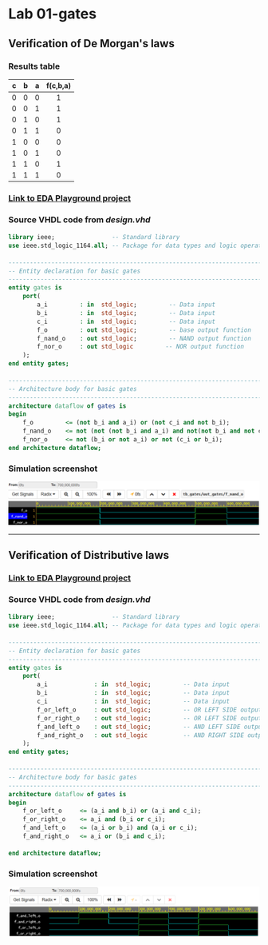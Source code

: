 # Lab 01-gates
## Verification of De Morgan's laws

### Results table
| **c** | **b** |**a** | **f(c,b,a)** 
| :-: | :-: | :-: | :-:  
| 0 | 0 | 0 | 1 
| 0 | 0 | 1 | 1 
| 0 | 1 | 0 | 1 
| 0 | 1 | 1 | 0 
| 1 | 0 | 0 | 0 
| 1 | 0 | 1 | 0 
| 1 | 1 | 0 | 1 
| 1 | 1 | 1 | 0 

### [Link to EDA Playground project](https://www.edaplayground.com/x/QVNQ)

### Source VHDL code from ___design.vhd___
```VHDL
library ieee;                -- Standard library
use ieee.std_logic_1164.all; -- Package for data types and logic operations

------------------------------------------------------------------------
-- Entity declaration for basic gates
------------------------------------------------------------------------
entity gates is
    port(
        a_i    		: in  std_logic;         -- Data input
        b_i    		: in  std_logic;         -- Data input
        c_i    		: in  std_logic;         -- Data input
        f_o  		: out std_logic;         -- base output function
        f_nand_o 	: out std_logic;         -- NAND output function
        f_nor_o 	: out std_logic         -- NOR output function
    );
end entity gates;

------------------------------------------------------------------------
-- Architecture body for basic gates
------------------------------------------------------------------------
architecture dataflow of gates is
begin		   
	f_o 		<= (not b_i and a_i) or (not c_i and not b_i);
    f_nand_o 	<= not (not (not b_i and a_i) and not(not b_i and not c_i)); 
    f_nor_o 	<= not (b_i or not a_i) or not (c_i or b_i);
end architecture dataflow;
```

### Simulation screenshot
![Verification of De Morgan's laws screenshot](src/de_morgans_laws_simulation.png)

---
## Verification of Distributive laws

### [Link to EDA Playground project](https://www.edaplayground.com/x/9yRR)

### Source VHDL code from ___design.vhd___
```VHDL
library ieee;                -- Standard library
use ieee.std_logic_1164.all; -- Package for data types and logic operations

------------------------------------------------------------------------
-- Entity declaration for basic gates
------------------------------------------------------------------------
entity gates is
    port(
        a_i    			: in  std_logic;         -- Data input
        b_i    			: in  std_logic;         -- Data input
        c_i    			: in  std_logic;         -- Data input
        f_or_left_o 	: out std_logic;         -- OR LEFT SIDE output function
        f_or_right_o 	: out std_logic;         -- OR LEFT SIDE output function
        f_and_left_o	: out std_logic;         -- AND LEFT SIDE output function
        f_and_right_o	: out std_logic          -- AND RIGHT SIDE output function
    );
end entity gates;

------------------------------------------------------------------------
-- Architecture body for basic gates
------------------------------------------------------------------------
architecture dataflow of gates is
begin
    f_or_left_o		<= (a_i and b_i) or (a_i and c_i);
    f_or_right_o 	<= a_i and (b_i or c_i);
    f_and_left_o	<= (a_i or b_i) and (a_i or c_i);
    f_and_right_o	<= a_i or (b_i and c_i);

end architecture dataflow;

```

### Simulation screenshot
![Verification of Distributive laws screenshot](src/distributive_laws_simulation.png)
